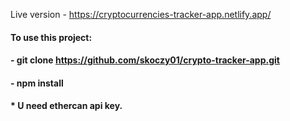 Live version - https://cryptocurrencies-tracker-app.netlify.app/

#### To use this project:
#### - git clone https://github.com/skoczy01/crypto-tracker-app.git
#### - npm install
#### * U need ethercan api key.

